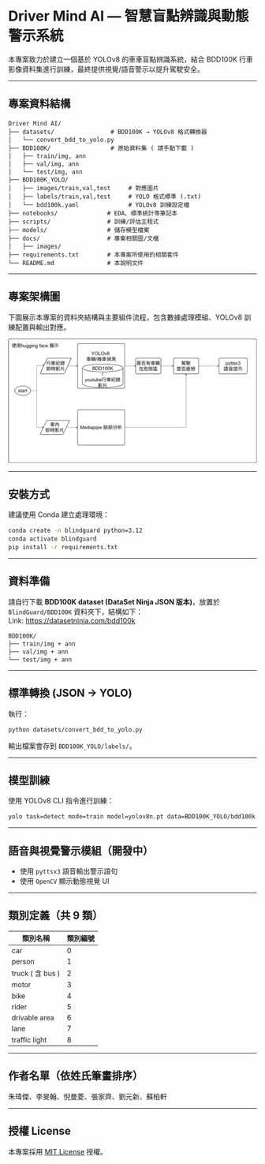 # Driver Mind AI — 智慧盲點辨識與動態警示系統

本專案致力於建立一個基於 YOLOv8 的車車盲點辨識系統，結合 BDD100K 行車影像資料集進行訓練，最終提供視覺/語音警示以提升駕駛安全。

---

## 專案資料結構

```
Driver Mind AI/
├── datasets/                # BDD100K → YOLOv8 格式轉換器
│   └── convert_bdd_to_yolo.py
├── BDD100K/                 # 原始資料集 ( 請手動下載 )
│   ├── train/img, ann
│   ├── val/img, ann
│   └── test/img, ann
├── BDD100K_YOLO/
│   ├── images/train,val,test     # 對應圖片
│   ├── labels/train,val,test     # YOLO 格式標準 (.txt)
│   └── bdd100k.yaml              # YOLOv8 訓練設定檔
├── notebooks/              # EDA、標準統計等筆記本
├── scripts/                # 訓練/評估主程式
├── models/                 # 儲存模型檔案
├── docs/                   # 專案相關圖/文檔
│   ├── images/             
├── requirements.txt        # 本專案所使用的相關套件
└── README.md               # 本說明文件
```
---

## 專案架構圖

下圖展示本專案的資料夾結構與主要組件流程，包含數據處理模組、YOLOv8 訓練配置與輸出對應。

![專案架構圖](docs/images/architecture_v1.png)

---

## 安裝方式

建議使用 Conda 建立處理環境：

```bash
conda create -n blindguard python=3.12
conda activate blindguard
pip install -r requirements.txt
```

---

## 資料準備

請自行下載 **BDD100K dataset (DataSet Ninja JSON 版本)**，放置於 `BlindGuard/BDD100K` 資料夾下，結構如下：  
Link: https://datasetninja.com/bdd100k

```
BDD100K/
├── train/img + ann
├── val/img + ann
└── test/img + ann
```

---

## 標準轉換 (JSON → YOLO)

執行：

```bash
python datasets/convert_bdd_to_yolo.py
```

輸出檔案會存到 `BDD100K_YOLO/labels/`。

---

## 模型訓練

使用 YOLOv8 CLI 指令進行訓練：

```bash
yolo task=detect mode=train model=yolov8n.pt data=BDD100K_YOLO/bdd100k.yaml epochs=50 imgsz=640
```

---

## 語音與視覺警示模組（開發中）

* 使用 `pyttsx3` 語音輸出警示語句
* 使用 `OpenCV` 顯示動態視覺 UI

---

## 類別定義（共 9 類）

| 類別名稱            | 類別編號 |
| --------------- | ---- |
| car             | 0    |
| person          | 1    |
| truck ( 含 bus ) | 2    |
| motor           | 3    |
| bike            | 4    |
| rider           | 5    |
| drivable area   | 6    |
| lane            | 7    |
| traffic light   | 8    |

---

## 作者名單（依姓氏筆畫排序）
朱瑋傑、李旻翰、倪曼菱、張家齊、劉元新、蘇柏軒


---

## 授權 License

本專案採用 [MIT License](LICENSE) 授權。
